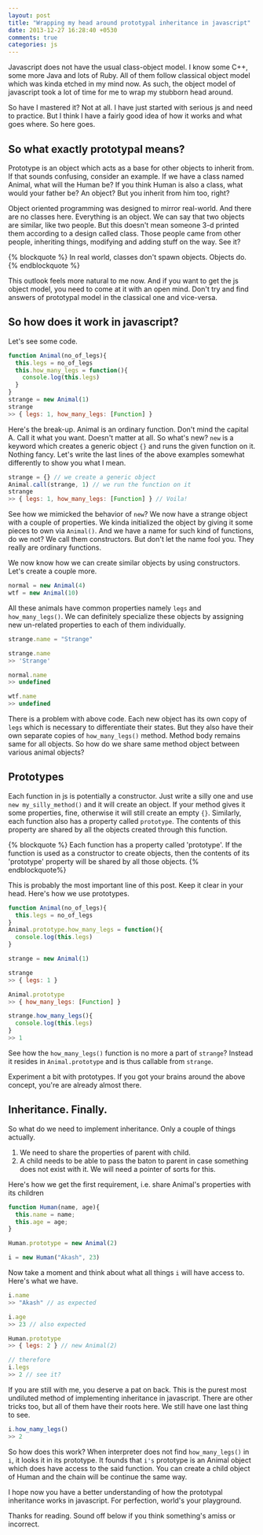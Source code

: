 ```yaml
---
layout: post
title: "Wrapping my head around prototypal inheritance in javascript"
date: 2013-12-27 16:28:40 +0530
comments: true
categories: js
---
```

Javascript does not have the usual class-object model. I know some C++, some more Java and lots of Ruby. All of them follow classical object model which was kinda etched in my mind now. As such, the object model of javascript took a lot of time for me to wrap my stubborn head around.

So have I mastered it? Not at all. I have just started with serious js and need to practice. But I think I have a fairly good idea of how it works and what goes where. So here goes.

<!--more-->

##  So what exactly prototypal means?
Prototype is an object which acts as a base for other objects to inherit from. If that sounds confusing, consider an example. If we have a class named Animal, what will the Human be? If you think Human is also a class, what would your father be? An object? But you inherit from him too, right?

Object oriented programming was designed to mirror real-world. And there are no classes here. Everything is an object. We can say that two objects are similar, like two people. But this doesn't mean someone 3-d printed them according to a design called class. Those people came from other people, inheriting things, modifying and adding stuff on the way. See it?

{% blockquote %}
In real world, classes don't spawn objects. Objects do.
{% endblockquote %}

This outlook feels more natural to me now. And if you want to get the js object model, you need to come at it with an open mind. Don't try and find answers of prototypal model in the classical one and vice-versa.

## So how does it work in javascript?
Let's see some code.

```javascript
function Animal(no_of_legs){
  this.legs = no_of_legs
  this.how_many_legs = function(){
    console.log(this.legs)
  }
}
strange = new Animal(1)
strange
>> { legs: 1, how_many_legs: [Function] }
```
Here's the break-up. Animal is an ordinary function. Don't mind the capital A. Call it what you want. Doesn't matter at all. So what's new? `new` is a keyword which creates a generic object `{}` and runs the given function on it. Nothing fancy. Let's write the last lines of the above examples somewhat differently to show you what I mean.

```javascript
strange = {} // we create a generic object
Animal.call(strange, 1) // we run the function on it
strange
>> { legs: 1, how_many_legs: [Function] } // Voila!
```
See how we mimicked the behavior of `new`? We now have a strange object with a couple of properties. We kinda initialized the object by giving it some pieces to own via `Animal()`. And we have a name for such kind of functions, do we not? We call them constructors. But don't let the name fool you. They really are ordinary functions.

We now know how we can create similar objects by using constructors. Let's create a couple more.

```javascript
normal = new Animal(4)
wtf = new Animal(10)
```
All these animals have common properties namely `legs` and `how_many_legs()`. We can definitely specialize these objects by assigning new un-related properties to each of them individually.

```javascript
strange.name = "Strange"

strange.name
>> 'Strange'

normal.name
>> undefined

wtf.name
>> undefined
```

There is a problem with above code. Each new object has its own copy of `legs` which is necessary to differentiate their states. But they also have their own separate copies of `how_many_legs()` method. Method body remains same for all objects. So how do we share same method object between various animal objects?

## Prototypes
Each function in js is potentially a constructor. Just write a silly one and use `new my_silly_method()` and it will create an object. If your method gives it some properties, fine, otherwise it will still create an empty `{}`. Similarly, each function also has a property called `prototype`. The contents of this property are shared by all the objects created through this function.

{% blockquote %}
Each function has a property called 'prototype'. If the function is used as a constructor to create objects, then the contents of its 'prototype' property will be shared by all those objects.
{% endblockquote%}

This is probably the most important line of this post. Keep it clear in your head. Here's how we use prototypes.

```javascript
function Animal(no_of_legs){
  this.legs = no_of_legs
}
Animal.prototype.how_many_legs = function(){
  console.log(this.legs)
}

strange = new Animal(1)

strange
>> { legs: 1 }

Animal.prototype
>> { how_many_legs: [Function] }

strange.how_many_legs(){
  console.log(this.legs)
}
>> 1
```
See how the `how_many_legs()` function is no more a part of `strange`? Instead it resides in `Animal.prototype` and is thus callable from `strange`.

Experiment a bit with prototypes. If you got your brains around the above concept, you're are already almost there.

## Inheritance. Finally.
So what do we need to implement inheritance. Only a couple of things actually.

1. We need to share the properties of parent with child.
2. A child needs to be able to pass the baton to parent in case something does not exist with it. We will need a pointer of sorts for this.

Here's how we get the first requirement, i.e. share Animal's properties with its children

```javascript
function Human(name, age){
  this.name = name;
  this.age = age;
}

Human.prototype = new Animal(2)

i = new Human("Akash", 23)
```

Now take a moment and think about what all things `i` will have access to. Here's what we have.
```javascript
i.name
>> "Akash" // as expected

i.age
>> 23 // also expected

Human.prototype
>> { legs: 2 } // new Animal(2)

// therefore
i.legs
>> 2 // see it?
```
If you are still with me, you deserve a pat on back. This is the purest most undiluted method of implementing inheritance in javascript. There are other tricks too, but all of them have their roots here. We still have one last thing to see.

```javascript
i.how_namy_legs()
>> 2
```
So how does this work? When interpreter does not find `how_many_legs()` in `i`, it looks it in its prototype. It founds that `i's` prototype is an Animal object which does have access to the said function. You can create a child object of Human and the chain will be continue the same way.

I hope now you have a better understanding of how the prototypal inheritance works in javascript. For perfection, world's your playground.

Thanks for reading. Sound off below if you think something's amiss or incorrect.
